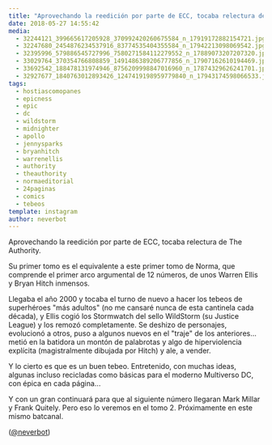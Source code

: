 ```yaml
---
title: "Aprovechando la reedición por parte de ECC, tocaba relectura de The Authority"
date: 2018-05-27 14:55:42
media: 
  - 32244121_399665617205928_370992420260675584_n_17919172882154721.jpg
  - 32247680_2454876234537916_83774535404355584_n_17942213098069542.jpg
  - 32395996_579886545727996_7580271584112279552_n_17889073207207320.jpg
  - 33029764_370354766808859_1491486389206777856_n_17907162610194469.jpg
  - 33692542_188478131974946_8756209998847016960_n_17874329626241701.jpg
  - 32927677_1840763012893426_1247419198959779840_n_17943174598066533.jpg
tags: 
  - hostiascomopanes
  - epicness
  - epic
  - dc
  - wildstorm
  - midnighter
  - apollo
  - jennysparks
  - bryanhitch
  - warrenellis
  - authority
  - theauthority
  - normaeditorial
  - 24paginas
  - comics
  - tebeos
template: instagram
author: neverbot
---
```


Aprovechando la reedición por parte de ECC, tocaba relectura de The Authority.


Su primer tomo es el equivalente a este primer tomo de Norma, que comprende el primer arco argumental de 12 números, de unos Warren Ellis y Bryan Hitch inmensos.


Llegaba el año 2000 y tocaba el turno de nuevo a hacer los tebeos de superhéroes "más adultos" (no me cansaré nunca de esta cantinela cada década), y Ellis cogió los Stormwatch del sello WildStorm (su Justice League) y los remozó completamente. Se deshizo de personajes, evolucionó a otros, puso a algunos nuevos en el "traje" de los anteriores... metió en la batidora un montón de palabrotas y algo de hiperviolencia explícita (magistralmente dibujada por Hitch) y ale, a vender.


Y lo cierto es que es un buen tebeo. Entretenido, con muchas ideas, algunas incluso recicladas como básicas para el moderno Multiverso DC, con épica en cada página...


Y con un gran continuará para que al siguiente número llegaran Mark Millar y Frank Quitely. Pero eso lo veremos en el tomo 2. Próximamente en este mismo batcanal.


([@neverbot](https://instagram.com/neverbot))



